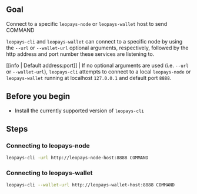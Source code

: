 ## Goal

Connect to a specific `leopays-node` or `leopays-wallet` host to send COMMAND

`leopays-cli` and `leopays-wallet` can connect to a specific node by using the `--url` or `--wallet-url` optional arguments, respectively, followed by the http address and port number these services are listening to.

[[info | Default address:port]]
| If no optional arguments are used (i.e. `--url` or `--wallet-url`), `leopays-cli` attempts to connect to a local `leopays-node` or `leopays-wallet` running at localhost `127.0.0.1` and default port `8888`.

## Before you begin

* Install the currently supported version of `leopays-cli`

## Steps
### Connecting to leopays-node

```sh
leopays-cli -url http://leopays-node-host:8888 COMMAND
```

### Connecting to leopays-wallet

```sh
leopays-cli --wallet-url http://leopays-wallet-host:8888 COMMAND
```
